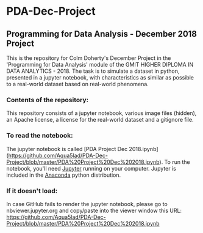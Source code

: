 # PDA-Dec-Project
## Programming for Data Analysis - December 2018 Project

This is the repository for Colm Doherty's December Project in the 'Programming for Data Analysis' module of the GMIT HIGHER DIPLOMA IN DATA ANALYTICS - 2018. The task is to simulate a dataset in python, presented in a jupyter notebook, with characteristics as similar as possible to a real-world dataset based on real-world phenomena.

### Contents of the repository:
This repository consists of a jupyter notebook, various image files (hidden), an Apache license, a license for the real-world dataset and a gitignore file.

### To read the notebook:
The jupyter notebook is called [PDA Project Dec 2018.ipynb] (https://github.com/Aqua5lad/PDA-Dec-Project/blob/master/PDA%20Project%20Dec%202018.ipynb). To run the notebook, you'll need [Jupyter](https://jupyter.org/) running on your computer. Jupyter is included in the [Anaconda](https://www.anaconda.com/) python distribution.

### If it doesn't load:
In case GitHub fails to render the jupyter notebook, please go to nbviewer.jupyter.org and copy/paste into the viewer window this URL: https://github.com/Aqua5lad/PDA-Dec-Project/blob/master/PDA%20Project%20Dec%202018.ipynb
